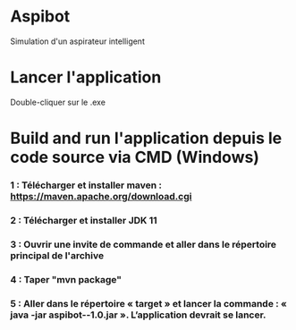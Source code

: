 # Aspibot
 Simulation d'un aspirateur intelligent
 
 # Lancer l'application
 
 Double-cliquer sur le .exe 
 
 # Build and run l'application depuis le code source via CMD (Windows)
 
 ### 1 : Télécharger et installer maven : https://maven.apache.org/download.cgi
 ### 2 : Télécharger et installer JDK 11
 ### 3 : Ouvrir une invite de commande et aller dans le répertoire principal de l'archive 
 ### 4 : Taper "mvn package"
  ### 5 : Aller dans le répertoire « target » et lancer la commande : « java -jar aspibot--1.0.jar ». L’application devrait se lancer.
